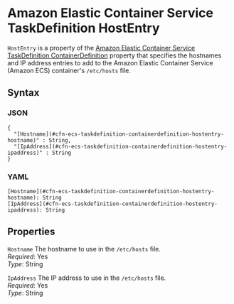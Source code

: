 # Amazon Elastic Container Service TaskDefinition HostEntry<a name="aws-properties-ecs-taskdefinition-containerdefinitions-hostentry"></a>

`HostEntry` is a property of the [Amazon Elastic Container Service TaskDefinition ContainerDefinition](aws-properties-ecs-taskdefinition-containerdefinitions.md) property that specifies the hostnames and IP address entries to add to the Amazon Elastic Container Service \(Amazon ECS\) container's `/etc/hosts` file\.

## Syntax<a name="w13ab1c21c10d117c21c36b5"></a>

### JSON<a name="aws-properties-ecs-taskdefinition-containerdefinitions-hostentry-syntax.json"></a>

```
{
  "[Hostname](#cfn-ecs-taskdefinition-containerdefinition-hostentry-hostname)" : String,
  "[IpAddress](#cfn-ecs-taskdefinition-containerdefinition-hostentry-ipaddress)" : String
}
```

### YAML<a name="aws-properties-ecs-taskdefinition-containerdefinitions-hostentry-syntax.yaml"></a>

```
[Hostname](#cfn-ecs-taskdefinition-containerdefinition-hostentry-hostname): String
[IpAddress](#cfn-ecs-taskdefinition-containerdefinition-hostentry-ipaddress): String
```

## Properties<a name="w13ab1c21c10d117c21c36b7"></a>

`Hostname`  <a name="cfn-ecs-taskdefinition-containerdefinition-hostentry-hostname"></a>
The hostname to use in the `/etc/hosts` file\.  
*Required*: Yes  
*Type*: String

`IpAddress`  <a name="cfn-ecs-taskdefinition-containerdefinition-hostentry-ipaddress"></a>
The IP address to use in the `/etc/hosts` file\.  
*Required*: Yes  
*Type*: String